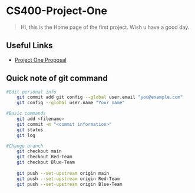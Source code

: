 # CS400-Project-One
>Hi, this is the Home page of the first project. Wish u have a good day.
## Useful Links
- [Project One Proposal](https://docs.google.com/document/d/1D37vekXQF5yZ1XIk86QCM60h-NepSj-_KOx9oXUfwnQ/edit?ts=602335d4#heading=h.uqwr0iq8yt2d)

## Quick note of git command
```Bash
#Edit personal info
	git commit add git config --global user.email "you@example.com"
	git config --global user.name "Your name"

#Basic commands
	git add <filename>
	git commit -m "<commit information>"
	git status
	git log

#Change branch
	git checkout main	
	git checkout Red-Team
	git checkout Blue-Team
	
	git push --set-upstream origin main
	git push --set-upstream origin Red-Team
	git push --set-upstream origin Blue-Team
``` 	
